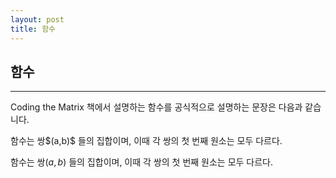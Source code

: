 ```yaml
---
layout: post
title: 함수
---
```


## 함수

- - -

Coding the Matrix 책에서 설명하는 함수를 공식적으로 설명하는 문장은 다음과 같습니다.

<div class="def">
함수는 쌍$(a,b)$ 들의 집합이며, 이때 각 쌍의 첫 번째 원소는 모두 다르다.
</div>

함수는 쌍$(a,b)$ 들의 집합이며, 이때 각 쌍의 첫 번째 원소는 모두 다르다.
